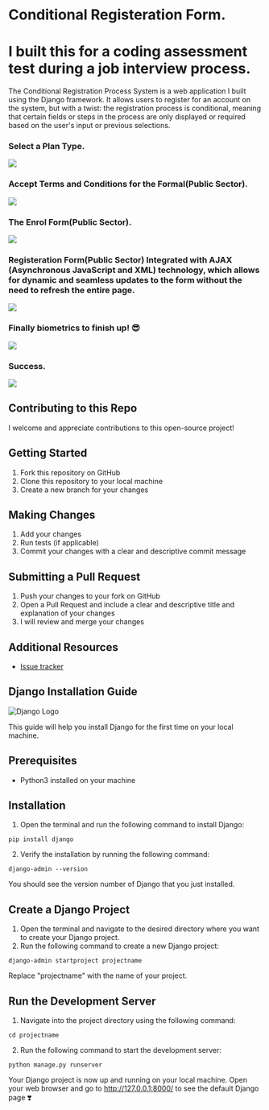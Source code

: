 # Conditional Registeration Form.
# I built this for a coding assessment test during a job interview process.
The Conditional Registration Process System is a web application I built using the Django framework. It allows users to register for an account on the system, but with a twist: the registration process is conditional, meaning that certain fields or steps in the process are only displayed or required based on the user's input or previous selections.

<h3>Select a Plan Type.</h3>
<img src="https://user-images.githubusercontent.com/89584431/214294429-7bcb87c8-d7ab-4b11-a28e-b707f5a682b4.png">

<h3>Accept Terms and Conditions for the Formal(Public Sector).</h3>
<img src="https://user-images.githubusercontent.com/89584431/214295789-e1535b3c-3a02-4a35-baf9-b04f4caed42f.png">

<h3>The Enrol Form(Public Sector).</h3>
<img src="https://user-images.githubusercontent.com/89584431/214296329-0d77fb29-56f3-40ac-a812-cfd961c8de6c.png">

<h3>Registeration Form(Public Sector) Integrated with AJAX (Asynchronous JavaScript and XML) technology, which allows for dynamic and seamless updates to the form without the need to refresh the entire page.</h3>
<img src="https://user-images.githubusercontent.com/89584431/214297086-c4407794-8a77-4883-ad5a-dd363f5b5097.png">

<h3>Finally biometrics to finish up! 😎</h3>
<img src="https://user-images.githubusercontent.com/89584431/214299278-494eceb0-f1f8-4056-b776-682b392fa2e6.png">

<h3>Success.</h3>
<img src="https://user-images.githubusercontent.com/89584431/214300998-042a1e44-797d-4267-8126-c302141c5c11.png">

## Contributing to this Repo
I welcome and appreciate contributions to this open-source project!

## Getting Started
1. Fork this repository on GitHub
2. Clone this repository to your local machine
3. Create a new branch for your changes

## Making Changes
1. Add your changes
2. Run tests (if applicable)
3. Commit your changes with a clear and descriptive commit message

## Submitting a Pull Request
1. Push your changes to your fork on GitHub
2. Open a Pull Request and include a clear and descriptive title and explanation of your changes
3. I will review and merge your changes

## Additional Resources
- [Issue tracker](https://github.com/DonGuillotine/government-registeration-form/issues)

## Django Installation Guide

![Django Logo](https://www.djangoproject.com/m/img/logos/django-logo-negative.png)

This guide will help you install Django for the first time on your local machine.

## Prerequisites
- Python3 installed on your machine

## Installation
1. Open the terminal and run the following command to install Django:

```
pip install django
```

2. Verify the installation by running the following command:
```
django-admin --version
```

You should see the version number of Django that you just installed.

## Create a Django Project
1. Open the terminal and navigate to the desired directory where you want to create your Django project.
2. Run the following command to create a new Django project:
```
django-admin startproject projectname
```
Replace "projectname" with the name of your project.

## Run the Development Server
1. Navigate into the project directory using the following command:
```
cd projectname
```
2. Run the following command to start the development server:
```
python manage.py runserver
```

Your Django project is now up and running on your local machine. Open your web browser and go to http://127.0.0.1:8000/ to see the default Django page ❣️
